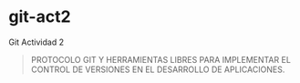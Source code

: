 # git-act2
Git Actividad 2
>PROTOCOLO GIT Y HERRAMIENTAS LIBRES PARA IMPLEMENTAR EL CONTROL DE VERSIONES EN EL
DESARROLLO DE APLICACIONES.